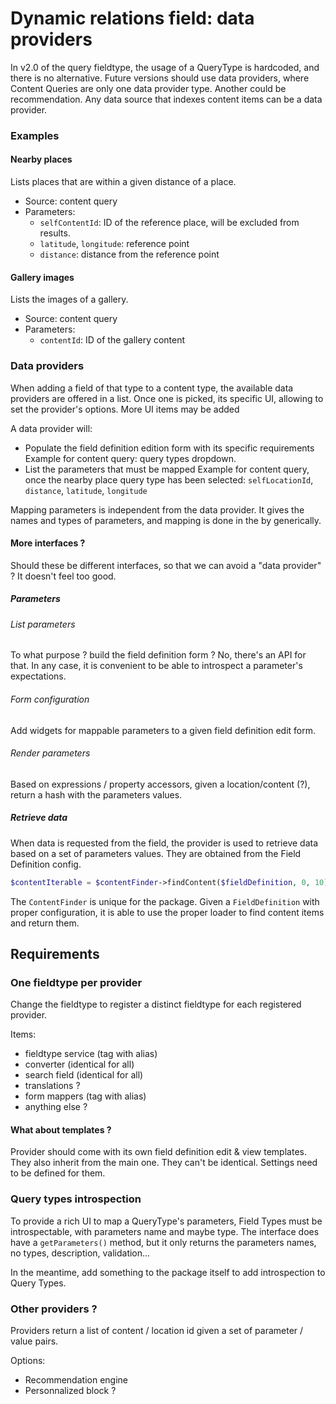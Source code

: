 # Dynamic relations field: data providers

In v2.0 of the query fieldtype, the usage of a QueryType is hardcoded, and there is no alternative. Future versions should use data providers, where Content Queries are only one data provider type. Another could be recommendation. Any data source that indexes content items can be a data provider.

### Examples

#### Nearby places

Lists places that are within a given distance of a place.

- Source: content query
- Parameters:
  - `selfContentId`: ID of the reference place, will be excluded from results.
  - `latitude`, `longitude`: reference point
  - `distance`: distance from the reference point

#### Gallery images

Lists the images of a gallery.

- Source: content query
- Parameters:
  - `contentId`: ID of the gallery content

### Data providers

When adding a field of that type to a content type, the available data providers are offered in a list. 
Once one is picked, its specific UI, allowing to set the provider's options. More UI items may be added

A data provider will:

- Populate the field definition edition form with its specific requirements
  Example for content query: query types dropdown.
- List the parameters that must be mapped
  Example for content query, once the nearby place query type has been selected: `selfLocationId`, `distance`, `latitude`, `longitude`

Mapping parameters is independent from the data provider. It gives the names and types of parameters, 
and mapping is done in the by generically.

#### More interfaces ?
Should these be different interfaces, so that we can avoid a "data provider" ? It doesn't feel too good.

##### Parameters

###### List parameters
To what purpose ? build the field definition form ? No, there's an API for that.
In any case, it is convenient to be able to introspect a parameter's expectations.

###### Form configuration
Add widgets for mappable parameters to a given field definition edit form.

###### Render parameters
Based on expressions / property accessors, given a location/content (?), return a hash with the parameters values.

##### Retrieve data
When data is requested from the field, the provider is used to retrieve data based on a set of parameters values. They are obtained from the Field Definition config.

```php
$contentIterable = $contentFinder->findContent($fieldDefinition, 0, 10);
```

The `ContentFinder` is unique for the package. Given a `FieldDefinition` with proper configuration,
it is able to use the proper loader to find content items and return them. 



## Requirements

### One fieldtype per provider
Change the fieldtype to register a distinct fieldtype for each registered provider.

Items:
- fieldtype service (tag with alias)
- converter (identical for all)
- search field (identical for all)
- translations ?
- form mappers (tag with alias)
- anything else ?

#### What about templates ? 
Provider should come with its own field definition edit & view templates.
They also inherit from the main one.
They can't be identical.
Settings need to be defined for them.

### Query types introspection

To provide a rich UI to map a QueryType's parameters, Field Types must be introspectable, with parameters name and maybe type. The interface does have a `getParameters()` method, but it only returns the parameters names, no types, description, validation...

In the meantime, add something to the package itself to add introspection to Query Types.

### Other providers ?
Providers return a list of content / location id given a set of parameter / value pairs.

Options:
- Recommendation engine
- Personnalized block ?
